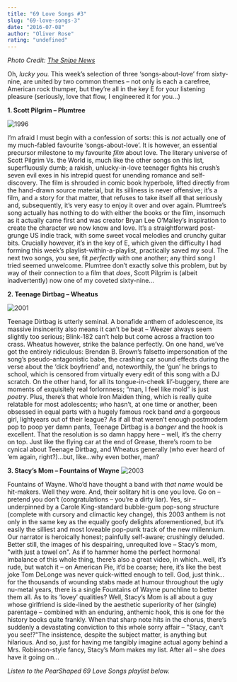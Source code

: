 ```yaml
---
title: "69 Love Songs #3"
slug: "69-love-songs-3"
date: "2016-07-08"
author: "Oliver Rose"
rating: "undefined"
---
```


_Photo Credit: [The Snipe News](http://www.thesnipenews.com/music/news-and-previews/scott-pilgrim-vs-world-plumtree/)_

Oh, _lucky you._ This week’s selection of three ‘songs-about-love’ from sixty-nine, are united by two common themes – not only is each a carefree, American rock thumper, but they’re all in the key E for your listening pleasure (seriously, love that flow, I engineered it for you…)

**1\. Scott Pilgrim – Plumtree**

![1996](http://pearshapedexeter.com/wp-content/uploads/2016/07/1996-300x300.png)

I’m afraid I must begin with a confession of sorts: this is _not_ actually one of my much-fabled favourite ‘songs-about-love’. It is however, an essential precursor milestone to my favourite _film_ about love. The literary universe of Scott Pilgrim Vs. the World is, much like the other songs on this list, superfluously dumb; a rakish, unlucky-in-love teenager fights his crush’s seven evil exes in his intrepid quest for unending romance and self-discovery. The film is shrouded in comic book hyperbole, lifted directly from the hand-drawn source material, but its silliness is never offensive; it’s a film, and a story for that matter, that refuses to take itself all that seriously and, subsequently, it’s very easy to enjoy it over and over again. Plumtree’s song actually has nothing to do with either the books or the film, insomuch as it actually came first and was creator Bryan Lee O’Malley’s inspiration to create the character we now know and love. It’s a straightforward post-grunge US indie track, with some sweet vocal melodies and crunchy guitar bits. Crucially however, it’s in the key of E, which given the difficulty I had forming this week’s playlist-within-a-playlist, practically saved my soul. The next two songs, you see, fit _perfectly_ with one another; any third song I tried seemed unwelcome. Plumtree don’t exactly solve this problem, but by way of their connection to a film that _does_, Scott Pilgrim is (albeit inadvertently) now one of my coveted sixty-nine…

**2\. Teenage Dirtbag – Wheatus**

![2001](http://pearshapedexeter.com/wp-content/uploads/2016/07/2001-300x300.png)

Teenage Dirtbag is utterly seminal. A  bonafide anthem of adolescence, its massive insincerity also means it can’t be beat – Weezer always seem slightly too serious; Blink-182 can’t help but come across a fraction too crass. Wheatus however, strike the balance perfectly. On one hand, we’ve got the entirely ridiculous: Brendan B. Brown’s falsetto impersonation of the song’s pseudo-antagonistic babe, the crashing car sound effects during the verse about the ‘dick boyfriend’ and, noteworthily, the ‘gun’ he brings to school, which is censored from virtually every edit of this song with a DJ scratch. On the other hand, for all its tongue-in-cheek lil’-buggery, there are moments of exquisitely real forlornness; “man, I feel like mold” is just _poetry_. Plus, there’s that whole Iron Maiden thing, which is really quite relatable for most adolescents; who hasn’t, at one time or another, been obsessed in equal parts with a hugely famous rock band _and_ a gorgeous girl, lightyears out of their league? As if all that weren’t enough postmodern pop to poop yer damn pants, Teenage Dirtbag is a _banger_ and the hook is excellent. That the resolution is so damn happy here – well, it’s the cherry on top. Just like the flying car at the end of Grease, there’s room to be cynical about Teenage Dirtbag, and Wheatus generally (who ever heard of ‘em again, right?)…but, like…why even bother, man?

**3\. Stacy’s Mom – Fountains of Wayne** ![2003](http://pearshapedexeter.com/wp-content/uploads/2016/07/2003-300x300.png)

Fountains of Wayne. Who’d have thought a band with _that name_ would be hit-makers. Well they were. And, their solitary hit is one you love.  Go on – pretend you don’t (congratulations – you’re a dirty liar). Yes, sir – underpinned by a Carole King-standard bubble-gum pop-song structure (complete with cursory and climactic key change), this 2003 anthem is not only in the same key as the equally goofy delights aforementioned, but it’s easily the silliest and most loveable pop-punk track of the new millennium. Our narrator is heroically honest; painfully self-aware; crushingly deluded. Better still, the images of his despairing, unrequited love – Stacy’s mom, "with just a towel on". As if to hammer home the perfect hormonal imbalance of this whole thing, there’s also a great video, in which…well, it’s rude, but watch it – on American Pie, it’d be coarse; here, it’s like the best joke Tom DeLonge was never quick-witted enough to tell. God, just think… for the thousands of wounding stabs made at humour throughout the ugly nu-metal years, there is a single Fountains of Wayne punchline to better them all. As to its ‘lovey’ qualities? Well, Stacy’s Mom is all about a guy whose girlfriend is side-lined by the aesthetic superiority of her (single) parentage – combined with an enduring, anthemic hook, this is one for the history books quite frankly. When that sharp note hits in the chorus, there’s suddenly a devastating conviction to this whole sorry affair – "Stacy, can’t you see!?"The insistence, despite the subject matter, is anything but hilarious. And so, just for having me tangibly imagine actual agony behind a Mrs. Robinson-style fancy, Stacy’s Mom makes my list. After all – she _does_ have it going on…

_Listen to the PearShaped 69 Love Songs playlist below._
